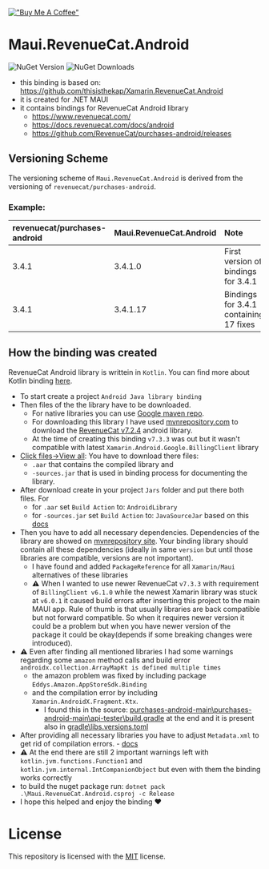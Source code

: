 [!["Buy Me A Coffee"](https://www.buymeacoffee.com/assets/img/custom_images/orange_img.png)](https://www.buymeacoffee.com/kebechet)

# Maui.RevenueCat.Android
![NuGet Version](https://img.shields.io/nuget/v/Kebechet.Maui.RevenueCat.Android)
![NuGet Downloads](https://img.shields.io/nuget/dt/Kebechet.Maui.RevenueCat.Android)

- this binding is based on: https://github.com/thisisthekap/Xamarin.RevenueCat.Android 
- it is created for .NET MAUI
- it contains bindings for RevenueCat Android library
	- https://www.revenuecat.com/
	- https://docs.revenuecat.com/docs/android
    - https://github.com/RevenueCat/purchases-android/releases

## Versioning Scheme
The versioning scheme of `Maui.RevenueCat.Android` is derived from the versioning of `revenuecat/purchases-android`.

### Example:
| revenuecat/purchases-android | Maui.RevenueCat.Android | Note |
|:--|:--|:--|
| 3.4.1 | 3.4.1.0 | First version of bindings for 3.4.1 |
| 3.4.1 | 3.4.1.17 | Bindings for 3.4.1 containing 17 fixes |

## How the binding was created
RevenueCat Android library is writtein in `Kotlin`. You can find more about Kotlin binding [here](https://learn.microsoft.com/en-us/xamarin/android/platform/binding-kotlin-library/).
- To start create a project `Android Java library binding`
- Then files of the the library have to be downloaded. 
  - For native libraries you can use [Google maven repo](https://maven.google.com/web/index.html). 
  - For downloading this library I have used [mvnrepository.com](https://mvnrepository.com/) to 
	download the [RevenueCat v7.2.4](https://mvnrepository.com/artifact/com.revenuecat.purchases/purchases/7.2.4) android library.
  - At the time of creating this binding `v7.3.3` was out but it wasn't compatible with latest `Xamarin.Android.Google.BillingClient` library
- [Click files->View all](https://i.imgur.com/95lzSPD.png): You have to download there files:
  - `.aar` that contains the compiled library and 
  - `-sources.jar` that is used in binding process for documenting the library.
- After download create in your project `Jars` folder and put there both files. For
  - for `.aar` set `Build Action` to: `AndroidLibrary`
  - for `-sources.jar` set `Build Action` to: `JavaSourceJar` based on this [docs](https://learn.microsoft.com/en-us/xamarin/android/deploy-test/building-apps/build-items#javasourcejar)
- Then you have to add all necessary dependencies. Dependencies of the library are showed on [mvnrepository site](https://i.imgur.com/uDh8TtN.png). Your binding library should contain all these dependencies (ideally in same `version` but until those libraries are compatible, versions are not important).
  - I  have found and added `PackageReference` for all `Xamarin/Maui` alternatives of these libraries
  - ⚠️ When I wanted to use newer RevenueCat `v7.3.3` with requirement of `BillingClient v6.1.0` while the newest Xamarin library was stuck at `v6.0.1` it caused build errors after inserting this project to the main MAUI app. Rule of thumb is that usually libraries are back compatible but not forward compatible. So when it requires newer version it could be a problem but when you have newer version of the package it could be okay(depends if some breaking changes were introduced).
- ⚠️ Even after finding all mentioned libraries I had some warnings regarding some `amazon` method calls and build error `androidx.collection.ArrayMapKt is defined multiple times`
  - the amazon problem was fixed by including package `Eddys.Amazon.AppStoreSdk.Binding`
  - and the compilation error by including `Xamarin.AndroidX.Fragment.Ktx`. 
	- I found this in the source: [purchases-android-main\purchases-android-main\api-tester\build.gradle](https://github.com/RevenueCat/purchases-android/blob/main/api-tester/build.gradle#L59) at the end and it is present also in [gradle\libs.versions.toml](https://github.com/RevenueCat/purchases-android/blob/main/gradle/libs.versions.toml#L38)
- After providing all necessary libraries you have to adjust `Metadata.xml` to get rid of compilation errors. - [docs](https://learn.microsoft.com/en-us/xamarin/android/platform/binding-java-library/customizing-bindings/java-bindings-metadata)
- ⚠️ At the end there are still 2 important warnings left with `kotlin.jvm.functions.Function1` and `kotlin.jvm.internal.IntCompanionObject` but even with them the binding works correctly
- to build the nuget package run: `dotnet pack .\Maui.RevenueCat.Android.csproj -c Release`
- I hope this helped and enjoy the binding ❤️

# License
This repository is licensed with the [MIT](LICENSE.txt) license.
